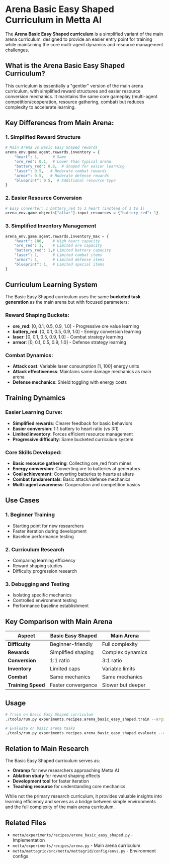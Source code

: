 # Arena Basic Easy Shaped Curriculum in Metta AI

The **Arena Basic Easy Shaped curriculum** is a simplified variant of the main arena curriculum, designed to provide an easier entry point for training while maintaining the core multi-agent dynamics and resource management challenges.

## What is the Arena Basic Easy Shaped Curriculum?

This curriculum is essentially a "gentler" version of the main arena curriculum, with simplified reward structures and easier resource conversion mechanics. It maintains the same core gameplay (multi-agent competition/cooperation, resource gathering, combat) but reduces complexity to accelerate learning.

## Key Differences from Main Arena:

### 1. **Simplified Reward Structure**
```python
# Main Arena vs Basic Easy Shaped rewards
arena_env.game.agent.rewards.inventory = {
    "heart": 1,      # Same
    "ore_red": 0.1,  # Lower than typical arena
    "battery_red": 0.8,  # Shaped for easier learning
    "laser": 0.5,   # Moderate combat rewards
    "armor": 0.5,   # Moderate defense rewards
    "blueprint": 0.5,  # Additional resource type
}
```

### 2. **Easier Resource Conversion**
```python
# Easy converter: 1 battery_red to 1 heart (instead of 3 to 1)
arena_env.game.objects["altar"].input_resources = {"battery_red": 1}
```

### 3. **Simplified Inventory Management**
```python
arena_env.game.agent.rewards.inventory_max = {
    "heart": 100,    # High heart capacity
    "ore_red": 1,    # Limited ore capacity
    "battery_red": 1,# Limited battery capacity
    "laser": 1,      # Limited combat items
    "armor": 1,      # Limited defense items
    "blueprint": 1,  # Limited special items
}
```

## Curriculum Learning System

The Basic Easy Shaped curriculum uses the same **bucketed task generation** as the main arena but with focused parameters:

### Reward Shaping Buckets:
- **ore_red**: [0, 0.1, 0.5, 0.9, 1.0] - Progressive ore value learning
- **battery_red**: [0, 0.1, 0.5, 0.9, 1.0] - Energy conversion learning
- **laser**: [0, 0.1, 0.5, 0.9, 1.0] - Combat strategy learning
- **armor**: [0, 0.1, 0.5, 0.9, 1.0] - Defense strategy learning

### Combat Dynamics:
- **Attack cost**: Variable laser consumption [1, 100] energy units
- **Attack effectiveness**: Maintains same damage mechanics as main arena
- **Defense mechanics**: Shield toggling with energy costs

## Training Dynamics

### Easier Learning Curve:
- **Simplified rewards**: Clearer feedback for basic behaviors
- **Easier conversion**: 1:1 battery to heart ratio (vs 3:1)
- **Limited inventory**: Forces efficient resource management
- **Progressive difficulty**: Same bucketed curriculum system

### Core Skills Developed:
- **Basic resource gathering**: Collecting ore_red from mines
- **Energy conversion**: Converting ore to batteries at generators
- **Goal achievement**: Converting batteries to hearts at altars
- **Combat fundamentals**: Basic attack/defense mechanics
- **Multi-agent awareness**: Cooperation and competition basics

## Use Cases

### 1. **Beginner Training**
- Starting point for new researchers
- Faster iteration during development
- Baseline performance testing

### 2. **Curriculum Research**
- Comparing learning efficiency
- Reward shaping studies
- Difficulty progression research

### 3. **Debugging and Testing**
- Isolating specific mechanics
- Controlled environment testing
- Performance baseline establishment

## Key Comparison with Main Arena

| Aspect             | Basic Easy Shaped  | Main Arena        |
| ------------------ | ------------------ | ----------------- |
| **Difficulty**     | Beginner-friendly  | Full complexity   |
| **Rewards**        | Simplified shaping | Complex dynamics  |
| **Conversion**     | 1:1 ratio          | 3:1 ratio         |
| **Inventory**      | Limited caps       | Variable limits   |
| **Combat**         | Same mechanics     | Same mechanics    |
| **Training Speed** | Faster convergence | Slower but deeper |

## Usage

```bash
# Train on Basic Easy Shaped curriculum
./tools/run.py experiments.recipes.arena_basic_easy_shaped.train --args run=my_easy_experiment

# Evaluate on basic arena tasks
./tools/run.py experiments.recipes.arena_basic_easy_shaped.evaluate --args policy_uri=wandb://run/my_easy_experiment
```

## Relation to Main Research

The Basic Easy Shaped curriculum serves as:
- **Onramp** for new researchers approaching Metta AI
- **Ablation study** for reward shaping effects
- **Development tool** for faster iteration
- **Teaching resource** for understanding core mechanics

While not the primary research curriculum, it provides valuable insights into learning efficiency and serves as a bridge between simple environments and the full complexity of the main arena curriculum.

## Related Files

- `metta/experiments/recipes/arena_basic_easy_shaped.py` - Implementation
- `metta/experiments/recipes/arena.py` - Main arena curriculum
- `metta/mettagrid/src/metta/mettagrid/config/envs.py` - Environment configs
